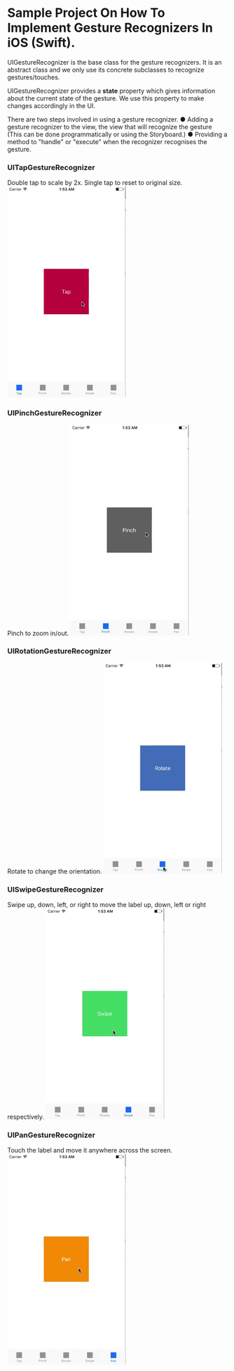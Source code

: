 

# Sample Project On How To Implement Gesture Recognizers In iOS (Swift).
UIGestureRecognizer is the base class for the gesture recognizers. It is an abstract class and we only use its concrete subclasses to recognize gestures/touches.

UIGestureRecognizer provides a **state** property which gives information about the current state of the gesture. We use this property to make changes accordingly in the UI. 

There are two steps involved in using a gesture recognizer.
● Adding a gesture recognizer to the view, the view that will recognize the gesture (This can be done programmatically or using the Storyboard.)
● Providing a method to "handle" or "execute" when the recognizer recognises the gesture.

### UITapGestureRecognizer
Double tap to scale by 2x. Single tap to reset to original size.
![UITapGestureRecognizer](/tap-gesture-preview.gif?raw=true "Tap Gesture")


### UIPinchGestureRecognizer
Pinch to zoom in/out.
![UIPinchGestureRecognizer](/pinch-gesture-preview.gif?raw=true "Pinch Gesture")


### UIRotationGestureRecognizer
Rotate to change the orientation.
![UIRotationGestureRecognizer](/rotate-gesture-preview.gif?raw=true "Rotation Gesture")


### UISwipeGestureRecognizer
Swipe up, down, left, or right to move the label up, down, left or right respectively.
![UISwipeGestureRecognizer](/swipe-gesture-preview.gif?raw=true "Swipe Gesture")


### UIPanGestureRecognizer
Touch the label and move it anywhere across the screen. 
![UIPanGestureRecognizer](/pan-gesture-preview.gif?raw=true "Pan Gesture")

